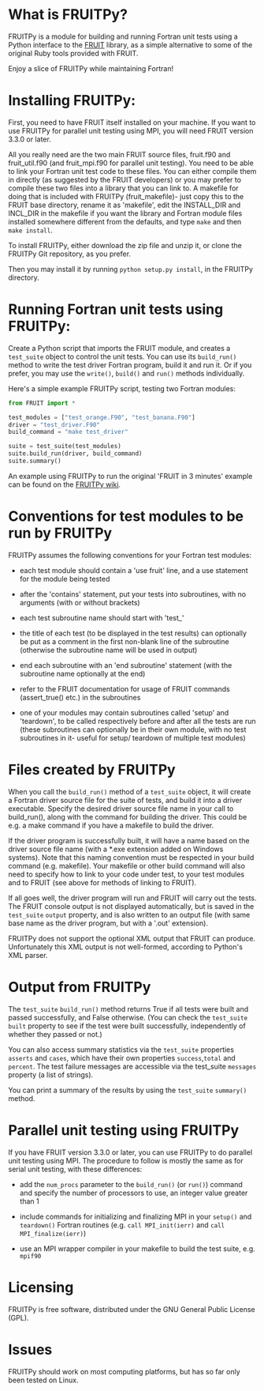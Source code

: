 # What is FRUITPy?

FRUITPy is a module for building and running Fortran unit tests using a Python interface to the [FRUIT](http://sourceforge.net/projects/fortranxunit/) library, as a simple alternative to some of the original Ruby tools provided with FRUIT.

Enjoy a slice of FRUITPy while maintaining Fortran!

# Installing FRUITPy:

First, you need to have FRUIT itself installed on your machine. If you want to use FRUITPy for parallel unit testing using MPI, you will need FRUIT version 3.3.0 or later.

All you really need are the two main FRUIT source files, fruit.f90 and fruit_util.f90 (and fruit_mpi.f90 for parallel unit testing). You need to be able to link your Fortran unit test code to these files. You can either compile them in directly (as suggested by the FRUIT developers) or you may prefer to compile these two files into a library that you can link to. A makefile for doing that is included with FRUITPy (fruit_makefile)- just copy this to the FRUIT base directory, rename it as 'makefile', edit the INSTALL_DIR and INCL_DIR in the makefile if you want the library and Fortran module files installed somewhere different from the defaults, and type `make` and then `make install`.

To install FRUITPy, either download the zip file and unzip it, or clone the FRUITPy Git repository, as you prefer.

Then you may install it by running `python setup.py install`, in the FRUITPy directory.

# Running Fortran unit tests using FRUITPy:

Create a Python script that imports the FRUIT module, and creates a `test_suite` object to control the unit tests. You can use its `build_run()` method to write the test driver Fortran program, build it and run it. Or if you prefer, you may use the `write()`, `build()` and `run()` methods individually.

Here's a simple example FRUITPy script, testing two Fortran modules:

```python
from FRUIT import *

test_modules = ["test_orange.F90", "test_banana.F90"]
driver = "test_driver.F90"
build_command = "make test_driver"

suite = test_suite(test_modules)
suite.build_run(driver, build_command)
suite.summary()
```

An example using FRUITPy to run the original 'FRUIT in 3 minutes' example can be found on the [FRUITPy wiki](https://github.com/acroucher/FRUITPy/wiki).

# Conventions for test modules to be run by FRUITPy

FRUITPy assumes the following conventions for your Fortran test modules:

* each test module should contain a 'use fruit' line, and a use statement for the module being tested

* after the 'contains' statement, put your tests into subroutines, with no arguments (with or without brackets)

* each test subroutine name should start with 'test_'

* the title of each test (to be displayed in the test results) can optionally be put as a comment in the first non-blank line of the subroutine (otherwise the subroutine name will be used in output)

* end each subroutine with an 'end subroutine' statement (with the subroutine name optionally at the end)

* refer to the FRUIT documentation for usage of FRUIT commands (assert_true() etc.)  in the subroutines

* one of your modules may contain subroutines called 'setup' and 'teardown', to be called respectively before and after all the tests are run (these subroutines can optionally be in their own module, with no test subroutines in it- useful for setup/ teardown of multiple test modules)

# Files created by FRUITPy

When you call the `build_run()` method of a `test_suite` object, it will create a Fortran driver source file for the suite of tests, and build it into a driver executable. Specify the desired driver source file name in your call to build_run(), along with the command for building the driver. This could be e.g. a make command if you have a makefile to build the driver.
 
If the driver program is successfully built, it will have a name based on the driver source file name (with a *.exe extension added on Windows systems). Note that this naming convention must be respected in your build command (e.g. makefile). Your makefile or other build command will also need to specify how to link to your code under test, to your test modules and to FRUIT (see above for methods of linking to FRUIT).

If all goes well, the driver program will run and FRUIT will carry out the tests. The FRUIT console output is not displayed automatically, but is saved in the `test_suite` `output` property, and is also written to an output file (with same base name as the driver program, but with a '.out' extension).

FRUITPy does not support the optional XML output that FRUIT can produce. Unfortunately this XML output is not well-formed, according to Python's XML parser.

# Output from FRUITPy

The `test_suite` `build_run()` method returns True if all tests were built and passed successfully, and False otherwise. (You can check the `test_suite` `built` property to see if the test were built successfully, independently of whether they passed or not.)

You can also access summary statistics via the `test_suite` properties `asserts` and `cases`, which have their own properties `success`,`total` and `percent`. The test failure messages are accessible via the test_suite `messages` property (a list of strings).

You can print a summary of the results by using the `test_suite` `summary()` method.

# Parallel unit testing using FRUITPy

If you have FRUIT version 3.3.0 or later, you can use FRUITPy to do parallel unit testing using MPI. The procedure to follow is mostly the same as for serial unit testing, with these differences:

- add the `num_procs` parameter to the `build_run()` (or `run()`) command and specify the number of processors to use, an integer value greater than 1

- include commands for initializing and finalizing MPI in your `setup()` and `teardown()` Fortran routines (e.g. `call MPI_init(ierr)` and `call MPI_finalize(ierr)`)

- use an MPI wrapper compiler in your makefile to build the test suite, e.g. `mpif90`

# Licensing

FRUITPy is free software, distributed under the GNU General Public License (GPL).

# Issues

FRUITPy should work on most computing platforms, but has so far only been tested on Linux.
